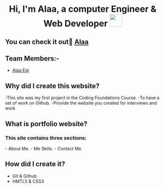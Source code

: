 <h1 align="center">Hi, I'm Alaa, a computer Engineer & Web Developer <img width="40" src="https://c.tenor.com/nebZyl8oN7IAAAAi/wave-hello.gif" /></h1>

## You can check it out [ِAlaa]( https://gsg-cf05.github.io/AlaaEid-Portfolio/)


## Team Members:-

- [Alaa Eid](https://github.com/AlaaEid-1)

## Why did I create this website?
-This site was my first project in the Coding Foundations Course.
-To have a set of work on Github.
-Provide the website you created for interviews and work


## What is portfolio website?
<h3>This site contains three sections:</h3>
- About Me.
- Me Skills.
- Contact Me.

## How did I create it?
- Git & Github
- HMTL5 & CSS3

